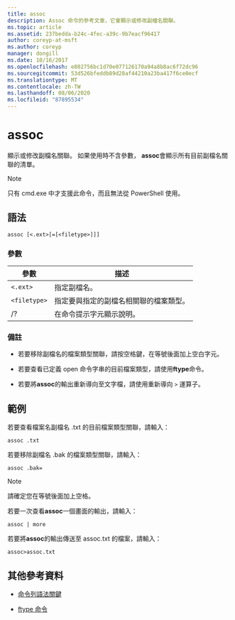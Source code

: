 ```yaml
---
title: assoc
description: Assoc 命令的參考文章，它會顯示或修改副檔名關聯。
ms.topic: article
ms.assetid: 237bedda-b24c-4fec-a39c-9b7eacf96417
author: coreyp-at-msft
ms.author: coreyp
manager: dongill
ms.date: 10/16/2017
ms.openlocfilehash: e802756bc1d70e077126170a94a8b8ac6f72dc96
ms.sourcegitcommit: 53d526bfeddb89d28af44210a23ba417f6ce0ecf
ms.translationtype: MT
ms.contentlocale: zh-TW
ms.lasthandoff: 08/06/2020
ms.locfileid: "87895534"
---
```

# <a name="assoc"></a>assoc

顯示或修改副檔名關聯。 如果使用時不含參數， **assoc**會顯示所有目前副檔名關聯的清單。

> [!NOTE]
> 只有 cmd.exe 中才支援此命令，而且無法從 PowerShell 使用。

## <a name="syntax"></a>語法

```
assoc [<.ext>[=[<filetype>]]]
```

### <a name="parameters"></a>參數

| 參數 | 描述 |
| --------- | ----------- |
| `<.ext>` | 指定副檔名。 |
| `<filetype>` | 指定要與指定的副檔名相關聯的檔案類型。 |
| /? | 在命令提示字元顯示說明。 |

### <a name="remarks"></a>備註

- 若要移除副檔名的檔案類型關聯，請按空格鍵，在等號後面加上空白字元。

- 若要查看已定義 open 命令字串的目前檔案類型，請使用**ftype**命令。

- 若要將**assoc**的輸出重新導向至文字檔，請使用重新導向 `>` 運算子。

## <a name="examples"></a>範例

若要查看檔案名副檔名 .txt 的目前檔案類型關聯，請輸入：

```
assoc .txt
```

若要移除副檔名 .bak 的檔案類型關聯，請輸入：

```
assoc .bak=
```

> [!NOTE]
> 請確定您在等號後面加上空格。

若要一次查看**assoc**一個畫面的輸出，請輸入：

```
assoc | more
```

若要將**assoc**的輸出傳送至 assoc.txt 的檔案，請輸入：

```
assoc>assoc.txt
```

## <a name="additional-references"></a>其他參考資料

- [命令列語法關鍵](command-line-syntax-key.md)

- [ftype 命令](ftype.md)
